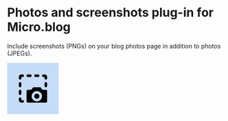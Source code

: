 # Photos and screenshots plug-in for Micro.blog

Include screenshots (PNGs) on your blog photos page in addition to photos (JPEGs).

![icon](icon.png)
